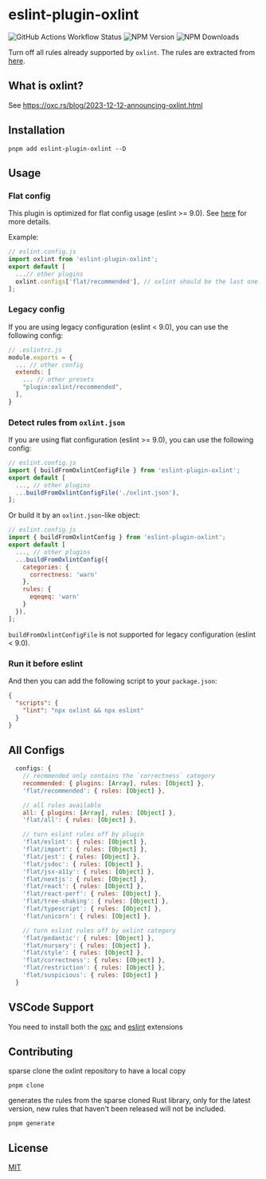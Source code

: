 # eslint-plugin-oxlint

![GitHub Actions Workflow Status](https://img.shields.io/github/actions/workflow/status/oxc-project/eslint-plugin-oxlint/.github%2Fworkflows%2Ftest.yml?branch=main)
![NPM Version](https://img.shields.io/npm/v/eslint-plugin-oxlint) ![NPM Downloads](https://img.shields.io/npm/dm/eslint-plugin-oxlint)

Turn off all rules already supported by `oxlint`. The rules are extracted from [here](https://github.com/oxc-project/oxc/blob/main/crates/oxc_linter/src/rules.rs).

## What is oxlint?

See https://oxc.rs/blog/2023-12-12-announcing-oxlint.html

## Installation

```shell
pnpm add eslint-plugin-oxlint --D
```

## Usage

### Flat config

This plugin is optimized for flat config usage (eslint >= 9.0). See [here](https://eslint.org/docs/latest/use/configure/configuration-files-new) for more details.

Example:

```js
// eslint.config.js
import oxlint from 'eslint-plugin-oxlint';
export default [
  ...// other plugins
  oxlint.configs['flat/recommended'], // oxlint should be the last one
];
```

### Legacy config

If you are using legacy configuration (eslint < 9.0), you can use the following config:

```js
// .eslintrc.js
module.exports = {
  ... // other config
  extends: [
    ... // other presets
    "plugin:oxlint/recommended",
  ],
}
```

### Detect rules from `oxlint.json`

If you are using flat configuration (eslint >= 9.0), you can use the following config:

```js
// eslint.config.js
import { buildFromOxlintConfigFile } from 'eslint-plugin-oxlint';
export default [
  ..., // other plugins
  ...buildFromOxlintConfigFile('./oxlint.json'),
];
```

Or build it by an `oxlint.json`-like object:

```js
// eslint.config.js
import { buildFromOxlintConfig } from 'eslint-plugin-oxlint';
export default [
  ..., // other plugins
  ...buildFromOxlintConfig({
    categories: {
      correctness: 'warn'
    },
    rules: {
      eqeqeq: 'warn'
    }
  }),
];
```

`buildFromOxlintConfigFile` is not supported for legacy configuration (eslint < 9.0).

### Run it before eslint

And then you can add the following script to your `package.json`:

```json
{
  "scripts": {
    "lint": "npx oxlint && npx eslint"
  }
}
```

## All Configs

```js
  configs: {
    // recmmended only contains the `correctness` category
    recommended: { plugins: [Array], rules: [Object] },
    'flat/recommended': { rules: [Object] },

    // all rules available
    all: { plugins: [Array], rules: [Object] },
    'flat/all': { rules: [Object] },

    // turn eslint rules off by plugin
    'flat/eslint': { rules: [Object] },
    'flat/import': { rules: [Object] },
    'flat/jest': { rules: [Object] },
    'flat/jsdoc': { rules: [Object] },
    'flat/jsx-a11y': { rules: [Object] },
    'flat/nextjs': { rules: [Object] },
    'flat/react': { rules: [Object] },
    'flat/react-perf': { rules: [Object] },
    'flat/tree-shaking': { rules: [Object] },
    'flat/typescript': { rules: [Object] },
    'flat/unicorn': { rules: [Object] },

    // turn eslint rules off by oxlint category
    'flat/pedantic': { rules: [Object] },
    'flat/nursery': { rules: [Object] },
    'flat/style': { rules: [Object] },
    'flat/correctness': { rules: [Object] },
    'flat/restriction': { rules: [Object] },
    'flat/suspicious': { rules: [Object] }
  }
```

## VSCode Support

You need to install both the [oxc](https://marketplace.visualstudio.com/items?itemName=oxc.oxc-vscode) and [eslint](https://marketplace.visualstudio.com/items?itemName=dbaeumer.vscode-eslint) extensions

## Contributing

sparse clone the oxlint repository to have a local copy

```shell
pnpm clone
```

generates the rules from the sparse cloned Rust library, only for the latest version,
new rules that haven't been released will not be included.

```shell
pnpm generate
```

## License

[MIT](https://github.com/Dunqing/eslint-plugin-oxlint/blob/main/LICENSE)
